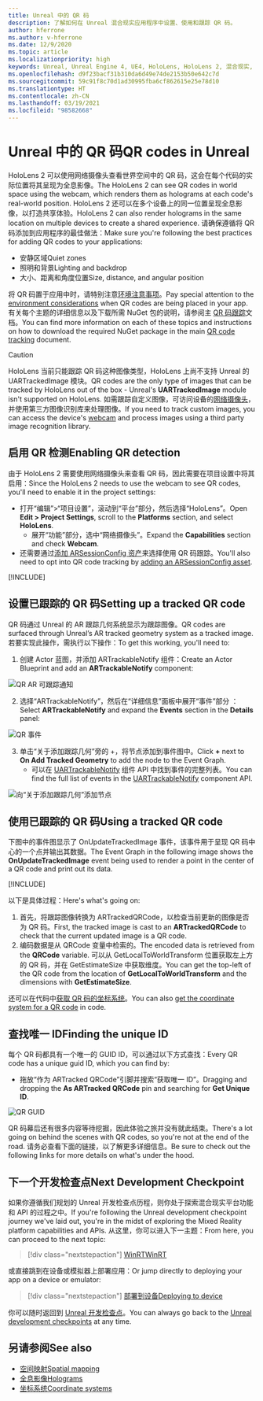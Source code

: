 ```yaml
---
title: Unreal 中的 QR 码
description: 了解如何在 Unreal 混合现实应用程序中设置、使用和跟踪 QR 码。
author: hferrone
ms.author: v-hferrone
ms.date: 12/9/2020
ms.topic: article
ms.localizationpriority: high
keywords: Unreal, Unreal Engine 4, UE4, HoloLens, HoloLens 2, 混合现实, 开发, 功能, 文档, 指南, 全息影像, qr 码, 混合现实头戴显示设备, windows 混合现实头戴显示设备, 虚拟现实头戴显示设备
ms.openlocfilehash: d9f23bacf31b310da6d49e74de2153b50e642c7d
ms.sourcegitcommit: 59c91f8c70d1ad30995fba6cf862615e25e78d10
ms.translationtype: HT
ms.contentlocale: zh-CN
ms.lasthandoff: 03/19/2021
ms.locfileid: "98582668"
---
```

# <a name="qr-codes-in-unreal"></a><span data-ttu-id="5ec63-104">Unreal 中的 QR 码</span><span class="sxs-lookup"><span data-stu-id="5ec63-104">QR codes in Unreal</span></span>

<span data-ttu-id="5ec63-105">HoloLens 2 可以使用网络摄像头查看世界空间中的 QR 码，这会在每个代码的实际位置将其呈现为全息影像。</span><span class="sxs-lookup"><span data-stu-id="5ec63-105">The HoloLens 2 can see QR codes in world space using the webcam, which renders them as holograms at each code's real-world position.</span></span> <span data-ttu-id="5ec63-106">HoloLens 2 还可以在多个设备上的同一位置呈现全息影像，以打造共享体验。</span><span class="sxs-lookup"><span data-stu-id="5ec63-106">HoloLens 2 can also render holograms in the same location on multiple devices to create a shared experience.</span></span> <span data-ttu-id="5ec63-107">请确保遵循将 QR 码添加到应用程序的最佳做法：</span><span class="sxs-lookup"><span data-stu-id="5ec63-107">Make sure you're following the best practices for adding QR codes to your applications:</span></span>

- <span data-ttu-id="5ec63-108">安静区域</span><span class="sxs-lookup"><span data-stu-id="5ec63-108">Quiet zones</span></span>
- <span data-ttu-id="5ec63-109">照明和背景</span><span class="sxs-lookup"><span data-stu-id="5ec63-109">Lighting and backdrop</span></span>
- <span data-ttu-id="5ec63-110">大小、距离和角度位置</span><span class="sxs-lookup"><span data-stu-id="5ec63-110">Size, distance, and angular position</span></span>

<span data-ttu-id="5ec63-111">将 QR 码置于应用中时，请特别注意[环境注意事项](/hololens/hololens-environment-considerations)。</span><span class="sxs-lookup"><span data-stu-id="5ec63-111">Pay special attention to the [environment considerations](/hololens/hololens-environment-considerations) when QR codes are being placed in your app.</span></span> <span data-ttu-id="5ec63-112">有关每个主题的详细信息以及下载所需 NuGet 包的说明，请参阅主 [QR 码跟踪](../platform-capabilities-and-apis/qr-code-tracking.md)文档。</span><span class="sxs-lookup"><span data-stu-id="5ec63-112">You can find more information on each of these topics and instructions on how to download the required NuGet package in the main [QR code tracking](../platform-capabilities-and-apis/qr-code-tracking.md) document.</span></span>

> [!CAUTION]
> <span data-ttu-id="5ec63-113">HoloLens 当前只能跟踪 QR 码这种图像类型，HoloLens 上尚不支持 Unreal 的 UARTrackedImage 模块。</span><span class="sxs-lookup"><span data-stu-id="5ec63-113">QR codes are the only type of images that can be tracked by HoloLens out of the box - Unreal's **UARTrackedImage** module isn't supported on HoloLens.</span></span> <span data-ttu-id="5ec63-114">如需跟踪自定义图像，可访问设备的[网络摄像头](unreal-hololens-camera.md)，并使用第三方图像识别库来处理图像。</span><span class="sxs-lookup"><span data-stu-id="5ec63-114">If you need to track custom images, you can access the device's [webcam](unreal-hololens-camera.md) and process images using a third party image recognition library.</span></span> 

## <a name="enabling-qr-detection"></a><span data-ttu-id="5ec63-115">启用 QR 检测</span><span class="sxs-lookup"><span data-stu-id="5ec63-115">Enabling QR detection</span></span>

<span data-ttu-id="5ec63-116">由于 HoloLens 2 需要使用网络摄像头来查看 QR 码，因此需要在项目设置中将其启用：</span><span class="sxs-lookup"><span data-stu-id="5ec63-116">Since the HoloLens 2 needs to use the webcam to see QR codes, you'll need to enable it in the project settings:</span></span>
- <span data-ttu-id="5ec63-117">打开“编辑”>“项目设置”，滚动到“平台”部分，然后选择“HoloLens”。</span><span class="sxs-lookup"><span data-stu-id="5ec63-117">Open **Edit > Project Settings**, scroll to the **Platforms** section, and select **HoloLens**.</span></span>
    + <span data-ttu-id="5ec63-118">展开“功能”部分，选中“网络摄像头”。</span><span class="sxs-lookup"><span data-stu-id="5ec63-118">Expand the **Capabilities** section and check **Webcam**.</span></span>  
- <span data-ttu-id="5ec63-119">还需要通过[添加 ARSessionConfig 资产](/windows/mixed-reality/unreal-uxt-ch3#adding-the-session-asset)来选择使用 QR 码跟踪。</span><span class="sxs-lookup"><span data-stu-id="5ec63-119">You'll also need to opt into QR code tracking by [adding an ARSessionConfig asset](/windows/mixed-reality/unreal-uxt-ch3#adding-the-session-asset).</span></span>

[!INCLUDE[](includes/tabs-qr-codes-1.md)]

## <a name="setting-up-a-tracked-qr-code"></a><span data-ttu-id="5ec63-120">设置已跟踪的 QR 码</span><span class="sxs-lookup"><span data-stu-id="5ec63-120">Setting up a tracked QR code</span></span>

<span data-ttu-id="5ec63-121">QR 码通过 Unreal 的 AR 跟踪几何系统显示为跟踪图像。</span><span class="sxs-lookup"><span data-stu-id="5ec63-121">QR codes are surfaced through Unreal’s AR tracked geometry system as a tracked image.</span></span> <span data-ttu-id="5ec63-122">若要实现此操作，需执行以下操作：</span><span class="sxs-lookup"><span data-stu-id="5ec63-122">To get this working, you'll need to:</span></span>
1. <span data-ttu-id="5ec63-123">创建 Actor 蓝图，并添加 ARTrackableNotify 组件：</span><span class="sxs-lookup"><span data-stu-id="5ec63-123">Create an Actor Blueprint and add an **ARTrackableNotify** component:</span></span>

![QR AR 可跟踪通知](images/unreal-spatialmapping-artrackablenotify.PNG)

2. <span data-ttu-id="5ec63-125">选择“ARTrackableNotify”，然后在“详细信息”面板中展开“事件”部分  ：</span><span class="sxs-lookup"><span data-stu-id="5ec63-125">Select **ARTrackableNotify** and expand the **Events** section in the **Details** panel:</span></span>

![QR 事件](images/unreal-spatialmapping-events.PNG)

3. <span data-ttu-id="5ec63-127">单击“关于添加跟踪几何”旁的 +，将节点添加到事件图中。</span><span class="sxs-lookup"><span data-stu-id="5ec63-127">Click **+** next to **On Add Tracked Geometry** to add the node to the Event Graph.</span></span>
    - <span data-ttu-id="5ec63-128">可以在 [UARTrackableNotify](https://docs.unrealengine.com/API/Runtime/AugmentedReality/UARTrackableNotifyComponent/index.html) 组件 API 中找到事件的完整列表。</span><span class="sxs-lookup"><span data-stu-id="5ec63-128">You can find the full list of events in the [UARTrackableNotify](https://docs.unrealengine.com/API/Runtime/AugmentedReality/UARTrackableNotifyComponent/index.html) component API.</span></span>

![向“关于添加跟踪几何”添加节点](images/unreal-qr-codes-tracked-geometry.png)

## <a name="using-a-tracked-qr-code"></a><span data-ttu-id="5ec63-130">使用已跟踪的 QR 码</span><span class="sxs-lookup"><span data-stu-id="5ec63-130">Using a tracked QR code</span></span>

<span data-ttu-id="5ec63-131">下图中的事件图显示了 OnUpdateTrackedImage 事件，该事件用于呈现 QR 码中心的一个点并输出其数据。</span><span class="sxs-lookup"><span data-stu-id="5ec63-131">The Event Graph in the following image shows the **OnUpdateTrackedImage** event being used to render a point in the center of a QR code and print out its data.</span></span>

[!INCLUDE[](includes/tabs-qr-codes-2.md)]

<span data-ttu-id="5ec63-132">以下是具体过程：</span><span class="sxs-lookup"><span data-stu-id="5ec63-132">Here's what's going on:</span></span>
1. <span data-ttu-id="5ec63-133">首先，将跟踪图像转换为 ARTrackedQRCode，以检查当前更新的图像是否为 QR 码。</span><span class="sxs-lookup"><span data-stu-id="5ec63-133">First, the tracked image is cast to an **ARTrackedQRCode** to check that the current updated image is a QR code.</span></span>  
2. <span data-ttu-id="5ec63-134">编码数据是从 QRCode 变量中检索的。</span><span class="sxs-lookup"><span data-stu-id="5ec63-134">The encoded data is retrieved from the **QRCode** variable.</span></span> <span data-ttu-id="5ec63-135">可以从 GetLocalToWorldTransform 位置获取左上方的 QR 码，并在 GetEstimateSize 中获取维度。</span><span class="sxs-lookup"><span data-stu-id="5ec63-135">You can get the top-left of the QR code from the location of **GetLocalToWorldTransform** and the dimensions with **GetEstimateSize**.</span></span>

<span data-ttu-id="5ec63-136">还可以在代码中[获取 QR 码的坐标系统](/windows/mixed-reality/qr-code-tracking#getting-the-coordinate-system-for-a-qr-code)。</span><span class="sxs-lookup"><span data-stu-id="5ec63-136">You can also [get the coordinate system for a QR code](/windows/mixed-reality/qr-code-tracking#getting-the-coordinate-system-for-a-qr-code) in code.</span></span>

## <a name="finding-the-unique-id"></a><span data-ttu-id="5ec63-137">查找唯一 ID</span><span class="sxs-lookup"><span data-stu-id="5ec63-137">Finding the unique ID</span></span>

<span data-ttu-id="5ec63-138">每个 QR 码都具有一个唯一的 GUID ID，可以通过以下方式查找：</span><span class="sxs-lookup"><span data-stu-id="5ec63-138">Every QR code has a unique guid ID, which you can find by:</span></span>
- <span data-ttu-id="5ec63-139">拖放“作为 ARTracked QRCode”引脚并搜索“获取唯一 ID”。</span><span class="sxs-lookup"><span data-stu-id="5ec63-139">Dragging and dropping the **As ARTracked QRCode**  pin and searching for **Get Unique ID**.</span></span>

![QR GUID](images/unreal-qr-guid.PNG)

<span data-ttu-id="5ec63-141">QR 码幕后还有很多内容等待挖掘，因此体验之旅并没有就此结束。</span><span class="sxs-lookup"><span data-stu-id="5ec63-141">There's a lot going on behind the scenes with QR codes, so you're not at the end of the road.</span></span> <span data-ttu-id="5ec63-142">请务必查看下面的链接，以了解更多详细信息。</span><span class="sxs-lookup"><span data-stu-id="5ec63-142">Be sure to check out the following links for more details on what's under the hood.</span></span>

## <a name="next-development-checkpoint"></a><span data-ttu-id="5ec63-143">下一个开发检查点</span><span class="sxs-lookup"><span data-stu-id="5ec63-143">Next Development Checkpoint</span></span>

<span data-ttu-id="5ec63-144">如果你遵循我们规划的 Unreal 开发检查点历程，则你处于探索混合现实平台功能和 API 的过程之中。</span><span class="sxs-lookup"><span data-stu-id="5ec63-144">If you're following the Unreal development checkpoint journey we've laid out, you're in the midst of exploring the Mixed Reality platform capabilities and APIs.</span></span> <span data-ttu-id="5ec63-145">从这里，你可以进入下一主题：</span><span class="sxs-lookup"><span data-stu-id="5ec63-145">From here, you can proceed to the next topic:</span></span>

> [!div class="nextstepaction"]
> [<span data-ttu-id="5ec63-146">WinRT</span><span class="sxs-lookup"><span data-stu-id="5ec63-146">WinRT</span></span>](unreal-winRT.md)

<span data-ttu-id="5ec63-147">或直接跳到在设备或模拟器上部署应用：</span><span class="sxs-lookup"><span data-stu-id="5ec63-147">Or jump directly to deploying your app on a device or emulator:</span></span>

> [!div class="nextstepaction"]
> [<span data-ttu-id="5ec63-148">部署到设备</span><span class="sxs-lookup"><span data-stu-id="5ec63-148">Deploying to device</span></span>](unreal-deploying.md)

<span data-ttu-id="5ec63-149">你可以随时返回到 [Unreal 开发检查点](unreal-development-overview.md#3-advanced-features)。</span><span class="sxs-lookup"><span data-stu-id="5ec63-149">You can always go back to the [Unreal development checkpoints](unreal-development-overview.md#3-advanced-features) at any time.</span></span>

## <a name="see-also"></a><span data-ttu-id="5ec63-150">另请参阅</span><span class="sxs-lookup"><span data-stu-id="5ec63-150">See also</span></span>
* [<span data-ttu-id="5ec63-151">空间映射</span><span class="sxs-lookup"><span data-stu-id="5ec63-151">Spatial mapping</span></span>](../../design/spatial-mapping.md)
* [<span data-ttu-id="5ec63-152">全息影像</span><span class="sxs-lookup"><span data-stu-id="5ec63-152">Holograms</span></span>](../../discover/hologram.md)
* [<span data-ttu-id="5ec63-153">坐标系统</span><span class="sxs-lookup"><span data-stu-id="5ec63-153">Coordinate systems</span></span>](../../design/coordinate-systems.md)